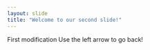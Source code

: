 ```yaml
---
layout: slide
title: "Welcome to our second slide!"
---
```

First modification
Use the left arrow to go back!

